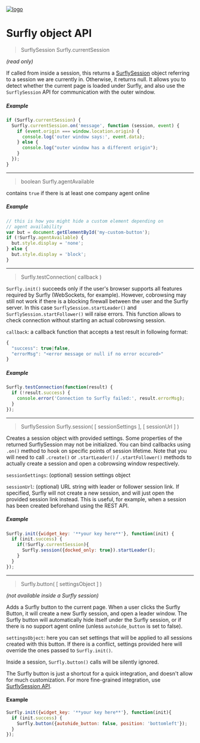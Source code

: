 <a href="https://www.surfly.com/">![logo](../images/logosmall.png)</a>
# Surfly object API

<a name="currentSession"></a>
> SurflySession Surfly.currentSession

_(read only)_

If called from inside a session, this returns a [SurflySession](surflysession_api.md) object referring to a session we are currently in. Otherwise, it returns null. It allows you to detect whether the current page is loaded under Surfly, and also use the `SurflySession` API for communication with the outer window.

##### Example
```javascript
if (Surfly.currentSession) {
  Surfly.currentSession.on('message', function (session, event) {
    if (event.origin === window.location.origin) {
      console.log('outer window says:', event.data);
    } else {
      console.log("outer window has a different origin");
    }
  });
}

```
<hr />

<a name="agentAvailable"></a>
> boolean Surfly.agentAvailable

contains `true` if there is at least one company agent online

##### Example
```javascript
// this is how you might hide a custom element depending on
// agent availability
var but = document.getElementById('my-custom-button');
if (!Surfly.agentAvailable) {
  but.style.display = 'none';
} else {
  but.style.display = 'block';
}
```
<hr />

<a name="testConnection"></a>
> Surfly.testConnection( callback )

`Surfly.init()` succeeds only if the user's browser supports all features required by Surfly (WebSockets, for example). However, cobrowsing may still not work if there is a blocking firewall between the user and the Surfly server. In this case `SurflySession.startLeader()` and `SurflySession.startFollower()` will raise errors. This function allows to check connection without starting an actual cobrowsing session.

`callback`: a callback function that accepts a test result in following format:
```javascript
{
  "success": true|false,
  "errorMsg": "<error message or null if no error occured>"
}
```

##### Example
```javascript
Surfly.testConnection(function(result) {
  if (!result.success) {
    console.error('Connection to Surfly failed:', result.errorMsg);
  }
});
```

<hr />

<a name="session"></a>
> SurflySession Surfly.session( [ sessionSettings ], [ sessionUrl ] )

Creates a session object with provided settings. Some properties of the returned SurflySession may not be initialized. You can bind callbacks using `.on()` method to hook on specific points of session lifetime.
Note that you will need to call `.create()` or `.startLeader()` / `.startFollower()` methods to actually create a session and open a cobrowsing window respectively.

`sessionSettings`: (optional) session settings object

`sessionUrl`: (optional) URL string with leader or follower session link. If specified, Surfly will not create a new session, and will just open the provided session link instead. This is useful, for example, when a session has been created beforehand using the REST API.


##### Example
```javascript
Surfly.init({widget_key: '**your key here**'}, function(init) {
  if (init.success) {
    if(!Surfly.currentSession){
      Surfly.session({docked_only: true}).startLeader();
    }
  }
});
```

<hr />

<a name="button"></a>
> Surfly.button( [ settingsObject ] )

_(not available inside a Surfly session)_

Adds a Surfly button to the current page. When a user clicks the Surfly Button, it will create a new Surfly session, and open a leader window. The Surfly button will automatically hide itself under the Surfly session, or if there is no support agent online (unless `autohide_button` is set to false).

`settingsObject`: here you can set settings that will be applied to all sessions created with this button. If there is a conflict, settings provided here will override the ones passed to `Surfly.init()`.

Inside a session, `Surfly.button()` calls will be silently ignored.

The Surfly button is just a shortcut for a quick integration, and doesn't allow for much customization. For more fine-grained integration, use [SurflySession API](surfly_sessions.md).

#### Example
```javascript
Surfly.init({widget_key: '**your key here**'}, function(init){
  if (init.success) {
    Surfly.button({autohide_button: false, position: 'bottomleft'});
  }
});
```

